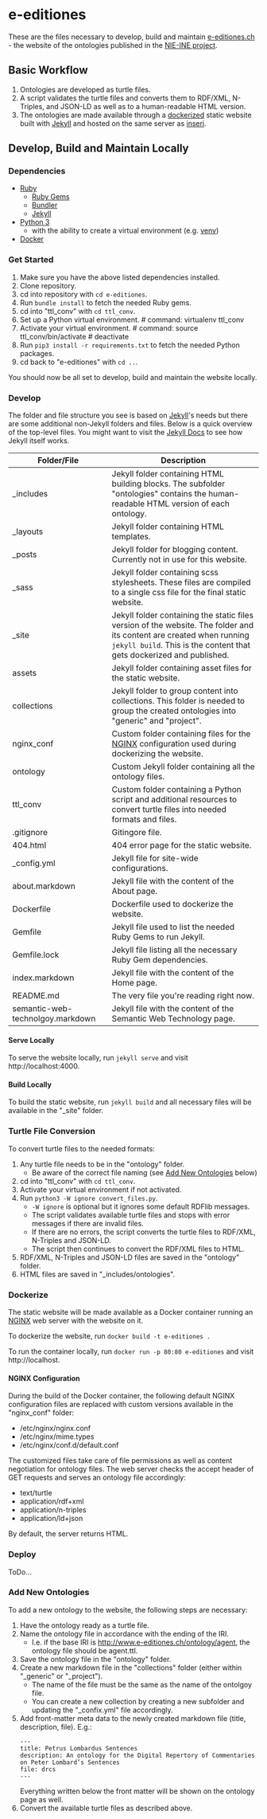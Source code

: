 # e-editiones

These are the files necessary to develop, build and maintain [e-editiones.ch](https://e-editiones.ch) - the website of the ontologies published in the [NIE-INE project](https://www.nie-ine.ch/). 

## Basic Workflow
1. Ontologies are developed as turtle files.
1. A script validates the turtle files and converts them to RDF/XML, N-Triples, and JSON-LD as well as to a human-readable HTML version.
1. The ontologies are made available through a [dockerized][docker] static website built with [Jekyll][jekyll] and hosted on the same server as [inseri][inseri].

## Develop, Build and Maintain Locally

### Dependencies

- [Ruby][ruby]
  - [Ruby Gems][gems]
  - [Bundler][bundler]
  - [Jekyll][jekyll]
- [Python 3][python3]
  - with the ability to create a virtual environment (e.g. [venv][venv])
- [Docker][docker]

### Get Started

1. Make sure you have the above listed dependencies installed.
1. Clone repository.
1. cd into repository with ``cd e-editiones``.
1. Run ``bundle install`` to fetch the needed Ruby gems.
1. cd into "ttl_conv" with ``cd ttl_conv``.
1. Set up a Python virtual environment. # command: virtualenv ttl_conv
1. Activate your virtual environment. # command: source ttl_conv/bin/activate # deactivate
1. Run ``pip3 install -r requirements.txt`` to fetch the needed Python packages.
1. cd back to "e-editiones" with ``cd ..``.

You should now be all set to develop, build and maintain the website locally. 

### Develop

The folder and file structure you see is based on [Jekyll][jekyll]'s needs but there are some additional non-Jekyll folders and files. Below is a quick overview of the top-level files. You might want to visit the [Jekyll Docs](https://jekyllrb.com/docs/) to see how Jekyll itself works. 

Folder/File        | Description                                
 ----------------- | -------------------------------------------
 \_includes        | Jekyll folder containing HTML building blocks. The subfolder "ontologies" contains the human-readable HTML version of each ontology.
 \_layouts         | Jekyll folder containing HTML templates.
 \_posts           | Jekyll folder for blogging content. Currently not in use for this website.
 \_sass            | Jekyll folder containing scss stylesheets. These files are compiled to a single css file for the final static website.
 \_site            | Jekyll folder containing the static files version of the website. The folder and its content are created when running ``jekyll build``. This is the content that gets dockerized and published. 
 assets            | Jekyll folder containing asset files for the static website. 
 collections       | Jekyll folder to group content into collections. This folder is needed to group the created ontologies into "generic" and "project".
 nginx_conf        | Custom folder containing files for the [NGINX][nginx] configuration used during dockerizing the website. 
 ontology          | Custom Jekyll folder containing all the ontology files. 
 ttl_conv          | Custom folder containing a Python script and additional resources to convert turtle files into needed formats and files. 
 .gitignore        | Gitingore file.
 404.html          | 404 error page for the static website.
 \_config.yml      | Jekyll file for site-wide configurations.
 about.markdown    | Jekyll file with the content of the About page.
 Dockerfile        | Dockerfile used to dockerize the website.
 Gemfile           | Jekyll file used to list the needed Ruby Gems to run Jekyll.
 Gemfile.lock      | Jekyll file listing all the necessary Ruby Gem dependencies.
 index.markdown    | Jekyll file with the content of the Home page.
 README.md         | The very file you're reading right now.
 semantic-web-technolgoy.markdown | Jekyll file with the content of the Semantic Web Technology page.
 
#### Serve Locally

To serve the website locally, run ``jekyll serve`` and visit http://localhost:4000.

#### Build Locally

To build the static website, run ``jekyll build`` and all necessary files will be available in the "\_site" folder.

### Turtle File Conversion

To convert turtle files to the needed formats: 

1. Any turtle file needs to be in the "ontology" folder.
   - Be aware of the correct file naming (see [Add New Ontologies](#add-new-ontologies) below)
1. cd into "ttl_conv" with ``cd ttl_conv``.
1. Activate your virtual environment if not activated. 
1. Run ``python3 -W ignore convert_files.py``.
   - ``-W ignore`` is optional but it ignores some default RDFlib messages.
   - The script validates available turtle files and stops with error messages if there are invalid files.
   - If there are no errors, the script converts the turtle files to RDF/XML, N-Triples and JSON-LD.
   - The script then continues to convert the RDF/XML files to HTML.
1. RDF/XML, N-Triples and JSON-LD files are saved in the "ontology" folder.
1. HTML files are saved in  "\_includes/ontologies".

### Dockerize

The static website will be made available as a Docker container running an [NGINX][nginx] web server with the website on it. 

To dockerize the website, run ``docker build -t e-editiones .``

To run the container locally, run ``docker run -p 80:80 e-editiones`` and visit http://localhost.

#### NGINX Configuration

During the build of the Docker container, the following default NGINX configuration files are replaced with custom versions available in the "nginx_conf" folder:  
- /etc/nginx/nginx.conf
- /etc/nginx/mime.types
- /etc/nginx/conf.d/default.conf

The customized files take care of file permissions as well as content negotiation for ontology files. The web server checks the accept header of GET requests and serves an ontology file accordingly: 

- text/turtle
- application/rdf+xml
- application/n-triples
- application/ld+json

By default, the server returns HTML. 

### Deploy

ToDo...

### Add New Ontologies

To add a new ontology to the website, the following steps are necessary: 

1. Have the ontology ready as a turtle file.
1. Name the ontology file in accordance with the ending of the IRI.
   - I.e. if the base IRI is http://www.e-editiones.ch/ontology/agent, the ontology file should be agent.ttl.
1. Save the ontology file in the "ontology" folder.
1. Create a new markdown file in the "collections" folder (either within "\_generic" or "\_project").
   - The name of the file must be the same as the name of the ontolgoy file.
   - You can create a new collection by creating a new subfolder and updating the "\_confix.yml" file accordingly.
1. Add front-matter meta data to the newly created markdown file (title, description, file). E.g.:
   ```
   ---
   title: Petrus Lombardus Sentences
   description: An ontology for the Digital Repertory of Commentaries on Peter Lombard’s Sentences
   file: drcs
   ---
   ```
   Everything written below the front matter will be shown on the ontology page as well. 
1. Convert the available turtle files as described above.


[jekyll]: https://jekyllrb.com/
[inseri]: https://github.com/nie-ine/inseri
[ruby]: https://www.ruby-lang.org/en/documentation/installation/
[gems]: https://rubygems.org/pages/download
[bundler]: https://bundler.io/
[python3]: https://www.python.org/downloads/
[venv]: https://docs.python.org/3/library/venv.html
[docker]: https://www.docker.com/get-started
[nginx]: https://www.nginx.com/
